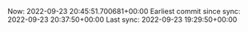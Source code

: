 Now: 2022-09-23 20:45:51.700681+00:00 Earliest commit since sync: 2022-09-23 20:37:50+00:00 Last sync: 2022-09-23 19:29:50+00:00
